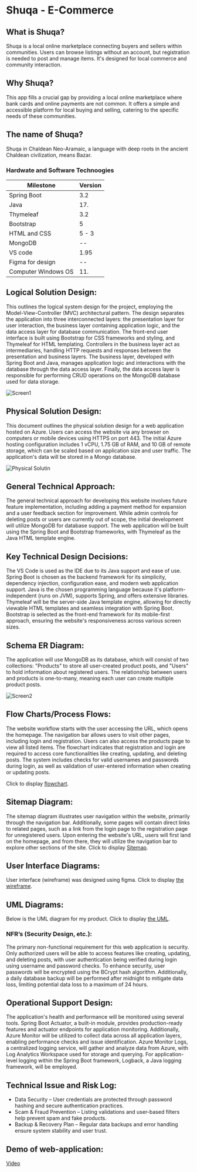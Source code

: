 

# Shuqa - E-Commerce

## What is Shuqa? 
Shuqa is a local online marketplace connecting buyers and sellers within communities. Users can browse listings without an account, but registration is needed to post and manage items. It's designed for local commerce and community interaction.

## Why Shuqa?
This app fills a crucial gap by providing a local online marketplace where bank cards and online payments are not common. It offers a simple and accessible platform for local buying and selling, catering to the specific needs of these communities.

## The name of Shuqa?
Shuqa in Chaldean Neo-Aramaic, a language with deep roots in the ancient Chaldean civilization, means Bazar.

### Hardwate and Software Technoogies

|Milestone|Version|
|--|--|
|Spring Boot | 3.2
|Java | 17.
|Thymeleaf | 3.2
|Bootstrap | 5
|HTML and CSS | 5 - 3
|MongoDB | --
|VS code | 1.95
|Figma for design | --
|Computer Windows OS | 11.


## Logical Solution Design:
This outlines the logical system design for the project, employing the Model-View-Controller (MVC) architectural pattern. The design separates the application into three interconnected layers: the presentation layer for user interaction, the business layer containing application logic, and the data access layer for database communication. The front-end user interface is built using Bootstrap for CSS frameworks and styling, and Thymeleaf for HTML templating. Controllers in the business layer act as intermediaries, handling HTTP requests and responses between the presentation and business layers. The business layer, developed with Spring Boot and Java, manages application logic and interactions with the database through the data access layer. Finally, the data access layer is responsible for performing CRUD operations on the MongoDB database used for data storage.

![Screen1](/Documents/Logical%20Solution%20Design.png)


## Physical Solution Design:
This document outlines the physical solution design for a web application hosted on Azure. Users can access the website via any browser on computers or mobile devices using HTTPS on port 443. The initial Azure hosting configuration includes 1 vCPU, 1.75 GB of RAM, and 10 GB of remote storage, which can be scaled based on application size and user traffic. The application's data will be stored in a Mongo database.

![Physical Solutin](/Documents/Physical%20Solution.jpg)

## General Technical Approach:
The general technical approach for developing this website involves future feature implementation, including adding a payment method for expansion and a user feedback section for improvement. While admin controls for deleting posts or users are currently out of scope, the initial development will utilize MongoDB for database support. The web application will be built using the Spring Boot and Bootstrap frameworks, with Thymeleaf as the Java HTML template engine.

## Key Technical Design Decisions:
The VS Code is used as the IDE due to its Java support and ease of use. Spring Boot is chosen as the backend framework for its simplicity, dependency injection, configuration ease, and modern web application support. Java is the chosen programming language because it's platform-independent (runs on JVM), supports Spring, and offers extensive libraries. Thymeleaf will be the server-side Java template engine, allowing for directly viewable HTML templates and seamless integration with Spring Boot. Bootstrap is selected as the front-end framework for its mobile-first approach, ensuring the website's responsiveness across various screen sizes.

## Schema ER Diagram:
The application will use MongoDB as its database, which will consist of two collections: "Products" to store all user-created product posts, and "Users" to hold information about registered users. The relationship between users and products is one-to-many, meaning each user can create multiple product posts.

![Screen2](/Documents/ERDiagram.png)

## Flow Charts/Process Flows:
The website workflow starts with the user accessing the URL, which opens the homepage. The navigation bar allows users to visit other pages, including login and registration. Users can also access the products page to view all listed items. The flowchart indicates that registration and login are required to access core functionalities like creating, updating, and deleting posts. The system includes checks for valid usernames and passwords during login, as well as validation of user-entered information when creating or updating posts.

Click to display [flowchart](/Documents/Flowchart.jpg).

## Sitemap Diagram:
The sitemap diagram illustrates user navigation within the website, primarily through the navigation bar. Additionally, some pages will contain direct links to related pages, such as a link from the login page to the registration page for unregistered users. Upon entering the website's URL, users will first land on the homepage, and from there, they will utilize the navigation bar to explore other sections of the site. Click to display [Sitemap](/Documents/Sitemappng.jpg).

## User Interface Diagrams:
User interface (wireframe) was designed using figma. Click to display [the wireframe](/Documents/wireframe.jpg).

## UML Diagrams:
Below is the UML diagram for my product. Click to display [the UML](/Documents/UML.jpg).

### NFR’s (Security Design, etc.):
The primary non-functional requirement for this web application is security. Only authorized users will be able to access features like creating, updating, and deleting posts, with user authentication being verified during login using username and password checks. To enhance security, user passwords will be encrypted using the BCrypt hash algorithm. Additionally, a daily database backup will be performed after midnight to mitigate data loss, limiting potential data loss to a maximum of 24 hours.

## Operational Support Design:
The application's health and performance will be monitored using several tools. Spring Boot Actuator, a built-in module, provides production-ready features and actuator endpoints for application monitoring. Additionally, Azure Monitor will be utilized to collect data across all application layers, enabling performance checks and issue identification. Azure Monitor Logs, a centralized logging service, will gather and analyze data from Azure, with Log Analytics Workspace used for storage and querying. For application-level logging within the Spring Boot framework, Logback, a Java logging framework, will be employed.

## Technical Issue and Risk Log:
- Data Security – User credentials are protected through password hashing and secure authentication practices.
- Scam & Fraud Prevention – Listing validations and user-based filters help prevent spam and fake products.
- Backup & Recovery Plan – Regular data backups and error handling ensure system stability and user trust.

## Demo of web-application:
[Video](https://youtu.be/Zrg2Buge7x0?si=BrY6etBNwIJEZ6e6)
